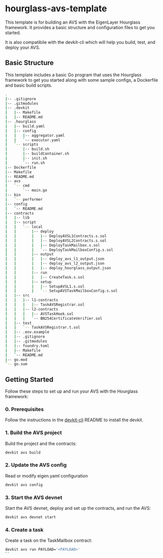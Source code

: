 # hourglass-avs-template

This template is for building an AVS with the EigenLayer Hourglass framework. It provides a basic structure and configuration files to get you started.

It is also compatibile with the devkit-cli which will help you build, test, and deploy your AVS.

## Basic Structure

This template includes a basic Go program that uses the Hourglass framework to get you started along with some sample configs, a Dockerfile and basic build scripts.

```bash
.
|-- .gitignore
|-- .gitmodules
|-- .devkit
|   |-- Makefile
|   |-- README.md
|-- .hourglass
|   |-- build.yaml
|   |-- config
|   |   |-- aggregator.yaml
|   |   `-- executor.yaml
|   `-- scripts
|       |-- build.sh
|       |-- buildContainer.sh
|       |-- init.sh
|       `-- run.sh
|-- Dockerfile
|-- Makefile
|-- README.md
|-- avs
|   `-- cmd
|       `-- main.go
|-- bin
|   `-- performer
|-- config
|   `-- README.md
|-- contracts
|   |-- lib
|   |-- script
|   |   `-- local
|   |       |-- deploy
|   |       |   |-- DeployAVSL1Contracts.s.sol
|   |       |   |-- DeployAVSL2Contracts.s.sol
|   |       |   |-- DeployTaskMailbox.s.sol
|   |       |   `-- DeployTaskMailboxConfig.s.sol
|   |       |-- output
|   |       |   |-- deploy_avs_l1_output.json
|   |       |   |-- deploy_avs_l2_output.json
|   |       |   |-- deploy_hourglass_output.json
|   |       |-- run
|   |       |   |-- CreateTask.s.sol
|   |       |-- setup
|   |       |   |-- SetupAVSL1.s.sol
|   |       |   `-- SetupAVSTaskMailboxConfig.s.sol
|   |-- src
|   |   |-- l1-contracts
|   |   |   |-- TaskAVSRegistrar.sol
|   |   |-- l2-contracts
|   |   |   |-- AVSTaskHook.sol
|   |   |   `-- BN254CertificateVerifier.sol
|   |-- test
|   |   `-- TaskAVSRegistrar.t.sol
|   |-- .env.example
|   |-- .gitignore
|   |-- .gitmodules
|   |-- foundry.toml
|   |-- Makefile
|   `-- README.md
|-- go.mod
`-- go.sum

```

## Getting Started

Follow these steps to set up and run your AVS with the Hourglass framework:

### 0. Prerequisites

Follow the instructions in the [devkit-cli](https://github.com/Layr-Labs/devkit-cli) README to install the devkit.

### 1. Build the AVS project

Build the project and the contracts:

```bash
devkit avs build
```

### 2. Update the AVS config

Read or modify eigen.yaml configuration

```bash
devkit avs config
```

### 3. Start the AVS devnet

Start the AVS devnet, deploy and set up the contracts, and run the AVS:

```bash
devkit avs devnet start
```

### 4. Create a task

Create a task on the TaskMailbox contract:

```bash
devkit avs run PAYLOAD='<PAYLOAD>'
``

